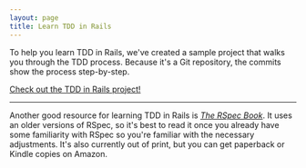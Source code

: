 ```yaml
---
layout: page
title: Learn TDD in Rails
---
```


To help you learn TDD in Rails, we've created a sample project that walks you through the TDD process. Because it's a Git repository, the commits show the process step-by-step.

[Check out the TDD in Rails project!](https://github.com/learntdd/learn-tdd-in-rails)

---

Another good resource for learning TDD in Rails is [*The RSpec Book*](https://www.amazon.com/dp/1934356379/ref=cm_sw_r_cp_tai_j8kqxbN1WK6G3). It uses an older versions of RSpec, so it's best to read it once you already have some familiarity with RSpec so you're familiar with the necessary adjustments. It's also currently out of print, but you can get paperback or Kindle copies on Amazon.
